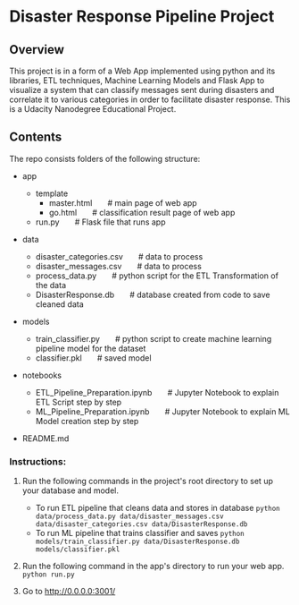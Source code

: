 # Disaster Response Pipeline Project

## Overview

This project is in a form of a Web App implemented using python and its libraries, ETL techniques, Machine Learning Models and Flask App to visualize a system 
that can classify messages sent during disasters and correlate it to various categories in order to facilitate disaster response. 
This is a Udacity Nanodegree Educational Project.

## Contents

The repo consists folders of the following structure:

* app
    * template
        * master.html &nbsp;&nbsp;&nbsp;&nbsp;&nbsp;&nbsp;# main page of web app
        * go.html &nbsp;&nbsp;&nbsp;&nbsp;&nbsp;&nbsp;# classification result page of web app
    * run.py &nbsp;&nbsp;&nbsp;&nbsp;&nbsp;&nbsp;# Flask file that runs app

* data
    * disaster_categories.csv &nbsp;&nbsp;&nbsp;&nbsp;&nbsp;&nbsp;# data to process 
    * disaster_messages.csv &nbsp;&nbsp;&nbsp;&nbsp;&nbsp;&nbsp;# data to process
    * process_data.py &nbsp;&nbsp;&nbsp;&nbsp;&nbsp;&nbsp;# python script for the ETL Transformation of the data
    * DisasterResponse.db &nbsp;&nbsp;&nbsp;&nbsp;&nbsp;&nbsp;# database created from code to save cleaned data

* models
    * train_classifier.py &nbsp;&nbsp;&nbsp;&nbsp;&nbsp;&nbsp;# python script to create machine learning pipeline model for the dataset
    * classifier.pkl &nbsp;&nbsp;&nbsp;&nbsp;&nbsp;&nbsp;# saved model

* notebooks
    * ETL_Pipeline_Preparation.ipynb &nbsp;&nbsp;&nbsp;&nbsp;&nbsp;&nbsp;# Jupyter Notebook to explain ETL Script step by step
    * ML_Pipeline_Preparation.ipynb &nbsp;&nbsp;&nbsp;&nbsp;&nbsp;&nbsp;# Jupyter Notebook to explain ML Model creation step by step

* README.md

### Instructions:
1. Run the following commands in the project's root directory to set up your database and model.

    - To run ETL pipeline that cleans data and stores in database
        `python data/process_data.py data/disaster_messages.csv data/disaster_categories.csv data/DisasterResponse.db`
    - To run ML pipeline that trains classifier and saves
        `python models/train_classifier.py data/DisasterResponse.db models/classifier.pkl`

2. Run the following command in the app's directory to run your web app.
    `python run.py`

3. Go to http://0.0.0.0:3001/
